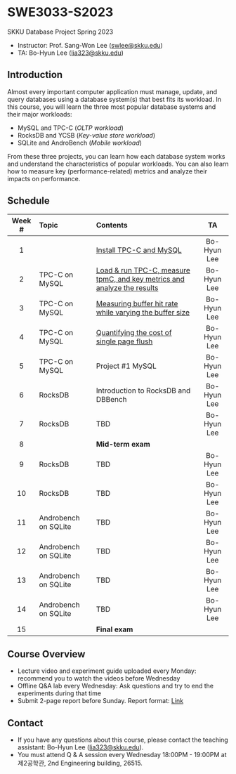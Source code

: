 # SWE3033-S2023
SKKU Database Project Spring 2023

- Instructor: Prof. Sang-Won Lee (swlee@skku.edu)
- TA: Bo-Hyun Lee (lia323@skku.edu)

## Introduction

Almost every important computer application must manage, update, and query databases using a database system(s) that best fits its workload. In this course, you will learn the three most popular database systems and their major workloads:

- MySQL and TPC-C (*OLTP workload*)
- RocksDB and YCSB (*Key-value store workload*)
- SQLite and AndroBench (*Mobile workload*)

From these three projects, you can learn how each database system works and understand the characteristics of popular workloads. You can also learn how to measure key (performance-related) metrics and analyze their impacts on performance.

## Schedule

| Week # | Topic              | Contents    | TA     |
| :----: | :----------------- |:----------- | :----: |
| 1      | | [Install TPC-C and MySQL](https://github.com/LeeBohyun/SWE3033-S2023/blob/main/week1/experiment-guide.md) | Bo-Hyun Lee |
| 2      | TPC-C on MySQL  | [Load & run TPC-C, measure tpmC, and key metrics and analyze the results](https://github.com/LeeBohyun/SWE3033-S2023/blob/main/week1/experiment-guide.md) | Bo-Hyun Lee |
| 3      | TPC-C on MySQL  |[Measuring buffer hit rate while varying the buffer size](https://github.com/LeeBohyun/SWE3033-S2023/blob/main/week3/measuring-performance-while-varying-buffer-size.md)| Bo-Hyun Lee |
| 4      | TPC-C on MySQL |[Quantifying the cost of single page flush](https://github.com/LeeBohyun/SWE3033-S2023/blob/main/week4/how-to-measure-single-page-flush.md)| Bo-Hyun Lee |
| 5      | TPC-C on MySQL |Project #1 MySQL | Bo-Hyun Lee |
| 6      | RocksDB |Introduction to RocksDB and DBBench | Bo-Hyun Lee |
| 7      | RocksDB | TBD| Bo-Hyun Lee |
| 8      | | **Mid-term exam** |  |
| 9      | RocksDB | TBD | Bo-Hyun Lee |
| 10     | RocksDB |TBD | Bo-Hyun Lee |
| 11     | Androbench on SQLite | TBD| Bo-Hyun Lee |
| 12     | Androbench on SQLite | TBD | Bo-Hyun Lee |
| 13     | Androbench on SQLite | TBD | Bo-Hyun Lee |
| 14     | Androbench on SQLite | TBD | Bo-Hyun Lee |
| 15     | | **Final exam** |  |

## Course Overview
- Lecture video and experiment guide uploaded every Monday: recommend you to watch the videos before Wednesday
- Offline Q&A lab every Wednesday: Ask questions and try to end the experiments during that time
- Submit 2-page report before Sunday. Report format: [Link](https://github.com/LeeBohyun/SWE3033-S2023/blob/main/report-submission-guide.md)

## Contact

- If you have any questions about this course, please contact the teaching assistant: Bo-Hyun Lee (lia323@skku.edu).
- You must attend Q & A session every Wednesday 18:00PM - 19:00PM at 제2공학관, 2nd Engineering building, 26515.

